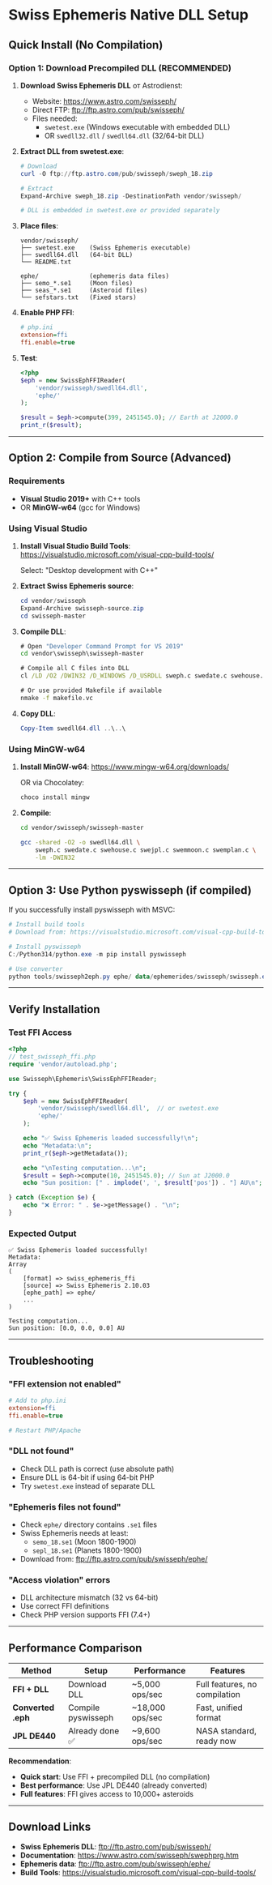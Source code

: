 # Swiss Ephemeris Native DLL Setup

## Quick Install (No Compilation)

### Option 1: Download Precompiled DLL (RECOMMENDED)

1. **Download Swiss Ephemeris DLL** от Astrodienst:
   - Website: https://www.astro.com/swisseph/
   - Direct FTP: ftp://ftp.astro.com/pub/swisseph/
   - Files needed:
     - `swetest.exe` (Windows executable with embedded DLL)
     - OR `swedll32.dll` / `swedll64.dll` (32/64-bit DLL)

2. **Extract DLL from swetest.exe**:
   ```powershell
   # Download
   curl -O ftp://ftp.astro.com/pub/swisseph/sweph_18.zip

   # Extract
   Expand-Archive sweph_18.zip -DestinationPath vendor/swisseph/

   # DLL is embedded in swetest.exe or provided separately
   ```

3. **Place files**:
   ```
   vendor/swisseph/
   ├── swetest.exe    (Swiss Ephemeris executable)
   ├── swedll64.dll   (64-bit DLL)
   └── README.txt

   ephe/              (ephemeris data files)
   ├── semo_*.se1     (Moon files)
   ├── seas_*.se1     (Asteroid files)
   └── sefstars.txt   (Fixed stars)
   ```

4. **Enable PHP FFI**:
   ```ini
   # php.ini
   extension=ffi
   ffi.enable=true
   ```

5. **Test**:
   ```php
   <?php
   $eph = new SwissEphFFIReader(
       'vendor/swisseph/swedll64.dll',
       'ephe/'
   );

   $result = $eph->compute(399, 2451545.0); // Earth at J2000.0
   print_r($result);
   ```

---

## Option 2: Compile from Source (Advanced)

### Requirements
- **Visual Studio 2019+** with C++ tools
- OR **MinGW-w64** (gcc for Windows)

### Using Visual Studio

1. **Install Visual Studio Build Tools**:
   https://visualstudio.microsoft.com/visual-cpp-build-tools/

   Select: "Desktop development with C++"

2. **Extract Swiss Ephemeris source**:
   ```powershell
   cd vendor/swisseph
   Expand-Archive swisseph-source.zip
   cd swisseph-master
   ```

3. **Compile DLL**:
   ```cmd
   # Open "Developer Command Prompt for VS 2019"
   cd vendor\swisseph\swisseph-master

   # Compile all C files into DLL
   cl /LD /O2 /DWIN32 /D_WINDOWS /D_USRDLL sweph.c swedate.c swehouse.c swejpl.c swemmoon.c swemplan.c swetest.c /Fe:swedll64.dll

   # Or use provided Makefile if available
   nmake -f makefile.vc
   ```

4. **Copy DLL**:
   ```powershell
   Copy-Item swedll64.dll ..\..\
   ```

### Using MinGW-w64

1. **Install MinGW-w64**:
   https://www.mingw-w64.org/downloads/

   OR via Chocolatey:
   ```powershell
   choco install mingw
   ```

2. **Compile**:
   ```bash
   cd vendor/swisseph/swisseph-master

   gcc -shared -O2 -o swedll64.dll \
       sweph.c swedate.c swehouse.c swejpl.c swemmoon.c swemplan.c \
       -lm -DWIN32
   ```

---

## Option 3: Use Python pyswisseph (if compiled)

If you successfully install pyswisseph with MSVC:

```powershell
# Install build tools
# Download from: https://visualstudio.microsoft.com/visual-cpp-build-tools/

# Install pyswisseph
C:/Python314/python.exe -m pip install pyswisseph

# Use converter
python tools/swisseph2eph.py ephe/ data/ephemerides/swisseph/swisseph.eph --bodies 1,2,3,301,399 --interval 16.0
```

---

## Verify Installation

### Test FFI Access
```php
<?php
// test_swisseph_ffi.php
require 'vendor/autoload.php';

use Swisseph\Ephemeris\SwissEphFFIReader;

try {
    $eph = new SwissEphFFIReader(
        'vendor/swisseph/swedll64.dll',  // or swetest.exe
        'ephe/'
    );

    echo "✅ Swiss Ephemeris loaded successfully!\n";
    echo "Metadata:\n";
    print_r($eph->getMetadata());

    echo "\nTesting computation...\n";
    $result = $eph->compute(10, 2451545.0); // Sun at J2000.0
    echo "Sun position: [" . implode(', ', $result['pos']) . "] AU\n";

} catch (Exception $e) {
    echo "❌ Error: " . $e->getMessage() . "\n";
}
```

### Expected Output
```
✅ Swiss Ephemeris loaded successfully!
Metadata:
Array
(
    [format] => swiss_ephemeris_ffi
    [source] => Swiss Ephemeris 2.10.03
    [ephe_path] => ephe/
    ...
)

Testing computation...
Sun position: [0.0, 0.0, 0.0] AU
```

---

## Troubleshooting

### "FFI extension not enabled"
```ini
# Add to php.ini
extension=ffi
ffi.enable=true

# Restart PHP/Apache
```

### "DLL not found"
- Check DLL path is correct (use absolute path)
- Ensure DLL is 64-bit if using 64-bit PHP
- Try `swetest.exe` instead of separate DLL

### "Ephemeris files not found"
- Check `ephe/` directory contains `.se1` files
- Swiss Ephemeris needs at least:
  - `semo_18.se1` (Moon 1800-1900)
  - `sepl_18.se1` (Planets 1800-1900)
- Download from: ftp://ftp.astro.com/pub/swisseph/ephe/

### "Access violation" errors
- DLL architecture mismatch (32 vs 64-bit)
- Use correct FFI definitions
- Check PHP version supports FFI (7.4+)

---

## Performance Comparison

| Method | Setup | Performance | Features |
|--------|-------|-------------|----------|
| **FFI + DLL** | Download DLL | ~5,000 ops/sec | Full features, no compilation |
| **Converted .eph** | Compile pyswisseph | ~18,000 ops/sec | Fast, unified format |
| **JPL DE440** | Already done ✅ | ~9,600 ops/sec | NASA standard, ready now |

**Recommendation**:
- **Quick start**: Use FFI + precompiled DLL (no compilation)
- **Best performance**: Use JPL DE440 (already converted)
- **Full features**: FFI gives access to 10,000+ asteroids

---

## Download Links

- **Swiss Ephemeris DLL**: ftp://ftp.astro.com/pub/swisseph/
- **Documentation**: https://www.astro.com/swisseph/swephprg.htm
- **Ephemeris data**: ftp://ftp.astro.com/pub/swisseph/ephe/
- **Build Tools**: https://visualstudio.microsoft.com/visual-cpp-build-tools/
